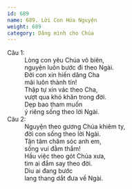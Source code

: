 ```yaml
---
id: 689
name: 689. Lời Con Hứa Nguyện
weight: 689
category: Dâng mình cho Chúa
---
```

<dl><dt>Câu 1:</dt><dd data-verse="1">Lòng con yêu Chúa vô biên, <br/>nguyện luôn bước đi theo Ngài. <br/>Đời con xin hiến dâng Cha <br/>mãi luôn thành tín! <br/>Thập tự xin vác theo Cha, <br/>vượt qua khó khăn trong đời. <br/>Dẹp bao tham muốn <br/>ý riêng sống theo lời Ngài. </dd><dt>Câu 2:</dt><dd data-verse="2">Nguyện theo gương Chúa khiêm ty, <br/>đời con sống theo lời Ngài. <br/>Tận tâm chăm sóc anh em, <br/>sống vui đằm thắm! <br/>Hầu việc theo gót Chúa xưa, <br/>tìm ai đắm say theo đời. <br/>Dìu ai đang bước <br/>lang thang dắt đưa về Ngài. </dd></dl>

